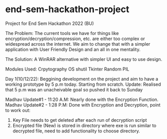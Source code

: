 # end-sem-hackathon-project
Project for End Sem Hackathon 2022 (BU)

The Problem:
The current tools we have for things like encryption/decryption/compression, etc. are either too complex or widespread across
the internet. We aim to change that with a simpler application with User Friendly Design and an all in one mentality.

The Solution:
A WinRAR alternative with simpler UI and easy to use design.

Modules Used:
Crpytography
OS
shutil
Tkinter
Random
PIL


Day 1(10/12/22):
Beggining development on the project and aim to have a working prototype by 5 p.m today.
Starting from scratch.
Update:
Realised that 5 p.m was an unacheivable goal so pushed it back to Sunday

Madhav Update#1 - 11:20 A.M:
Nearly done with the Encryption Function.
Madhav Update#2 - 1:28 P.M:
Done with Encryption and Decryption, point to work out:
1. Key File needs to get deleted after each run of decryption script
2. Encrypted file (New) is stored in directory where exe is run similar to decrypted file, need to add functionality to choose directory.
